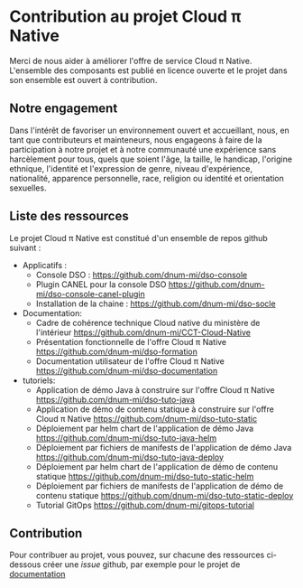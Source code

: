 # Contribution au projet Cloud π Native

Merci de nous aider à améliorer l'offre de service Cloud π Native. L'ensemble des composants est publié en licence ouverte et le projet dans son ensemble est ouvert à contribution.

## Notre engagement

Dans l'intérêt de favoriser un environnement ouvert et accueillant, nous, en tant que contributeurs et mainteneurs, nous engageons à faire de la participation à notre projet et à notre communauté une expérience sans harcèlement pour tous, quels que soient l'âge, la taille, le handicap, l'origine ethnique, l'identité et l'expression de genre, niveau d'expérience, nationalité, apparence personnelle, race, religion ou identité et orientation sexuelles.


## Liste des ressources

Le projet Cloud π Native est constitué d'un ensemble de repos github suivant :

  - Applicatifs :
    - Console DSO : <https://github.com/dnum-mi/dso-console>
    - Plugin CANEL pour la console DSO <https://github.com/dnum-mi/dso-console-canel-plugin>
    - Installation de la chaine : <https://github.com/dnum-mi/dso-socle>
  - Documentation:
    - Cadre de cohérence technique Cloud native du ministère de l'intérieur <https://github.com/dnum-mi/CCT-Cloud-Native>
    - Présentation fonctionnelle de l'offre Cloud π Native <https://github.com/dnum-mi/dso-formation>
    - Documentation utilisateur de l'offre Cloud π Native <https://github.com/dnum-mi/dso-documentation>
  - tutoriels:
    - Application de démo Java à construire sur l'offre Cloud π Native <https://github.com/dnum-mi/dso-tuto-java>
    - Application de démo de contenu statique à construire sur l'offre Cloud π Native <https://github.com/dnum-mi/dso-tuto-static>
    - Déploiement par helm chart de l'application de démo Java <https://github.com/dnum-mi/dso-tuto-java-helm>
    - Déploiement par fichiers de manifests de l'application de démo Java <https://github.com/dnum-mi/dso-tuto-java-deploy>
    - Déploiement par helm chart de l'application de démo de contenu statique <https://github.com/dnum-mi/dso-tuto-static-helm>
    - Déploiement par fichiers de manifests de l'application de démo de contenu statique <https://github.com/dnum-mi/dso-tuto-static-deploy>
    - Tutorial GitOps <https://github.com/dnum-mi/gitops-tutorial>


## Contribution

Pour contribuer au projet, vous pouvez, sur chacune des ressources ci-dessous créer une *issue* github, par exemple pour le projet de [documentation](https://github.com/dnum-mi/dso-documentation/issues)